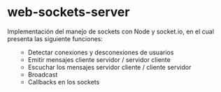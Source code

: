 # web-sockets-server
Implementación del manejo de sockets con Node y socket.io, en el cual presenta las siguiente funciones:

<ul>
    <ul>
      <li>Detectar conexiones y desconexiones de usuarios</li>
      <li>Emitir mensajes cliente servidor / servidor cliente</li>
      <li>Escuchar los mensajes servidor cliente / cliente servidor</li>
      <li>Broadcast</li>
      <li>Callbacks en los sockets</li>
    </ul>
</ul>
